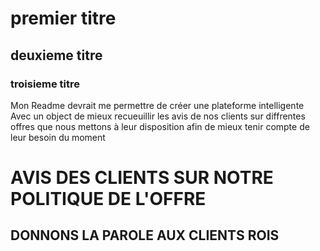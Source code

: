 # premier titre
## deuxieme titre
### troisieme titre
Mon Readme devrait me permettre de créer une plateforme intelligente
Avec un object de mieux recueuillir les avis de nos clients
sur diffrentes offres que nous mettons à leur disposition
afin de mieux tenir compte de leur besoin du moment
# AVIS DES CLIENTS SUR NOTRE POLITIQUE DE L'OFFRE
## DONNONS LA PAROLE AUX CLIENTS ROIS